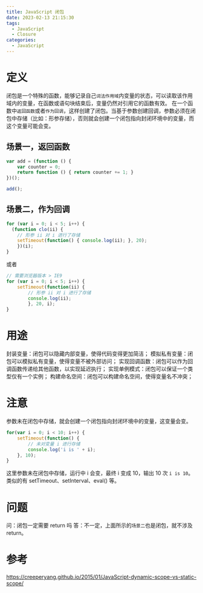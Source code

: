 ```yaml
---
title: JavaScript 闭包
date: 2023-02-13 21:15:30
tags:
  - JavaScript
  - Closure
categories:
  - JavaScript
---
```


# 定义

闭包是一个特殊的函数，能够记录自己`词法作用域`内变量的状态，可以读取该作用域内的变量，在函数或语句块结束后，变量仍然对引用它的函数有效。
在一个函数中`返回函数`或者`作为回调`，这样创建了闭包。当基于参数创建回调，参数必须在闭包中存储（比如：形参存储），否则就会创建一个闭包指向封闭环境中的变量，而这个变量可能会变。

## 场景一，返回函数

```JavaScript
var add = (function () {
    var counter = 0;
    return function () { return counter += 1; }
})();

add();
```

## 场景二，作为回调

```JavaScript
for (var i = 0; i < 5; i++) {
  (function clo(ii) {
    // 形参 ii 对 i 进行了存储
    setTimeout(function() { console.log(ii); }, 20);
    })(i);
}
```

或者

```JavaScript
// 需要浏览器版本 > IE9
for (var i = 0; i < 5; i++) {
    setTimeout(function(ii) {
        // 形参 ii 对 i 进行了存储
        console.log(ii);
        }, 20, i);
}
```

# 用途

封装变量：闭包可以隐藏内部变量，使得代码变得更加简洁；
模拟私有变量：闭包可以模拟私有变量，使得变量不被外部访问；
实现回调函数：闭包可以作为回调函数传递给其他函数，以实现延迟执行；
实现单例模式：闭包可以保证一个类型仅有一个实例；
构建命名空间：闭包可以构建命名空间，使得变量名不冲突；

# 注意

参数未在闭包中存储，就会创建一个闭包指向封闭环境中的变量，这变量会变。

```JavaScript
for(var i = 0; i < 10; i++) {
    setTimeout(function() {
        // 未对变量 i 进行存储
        console.log('i is ' + i);
    }, 10);
}
```

这里参数未在闭包中存储，运行中 i 会变，最终 i 变成 10，输出 10 次 `i is 10`。
类似的有 setTimeout、setInterval、eval() 等。

# 问题

问：闭包一定需要 return 吗
答：不一定，上面所示的`场景二`也是闭包，就不涉及 return。

# 参考

https://creeperyang.github.io/2015/01/JavaScript-dynamic-scope-vs-static-scope/
